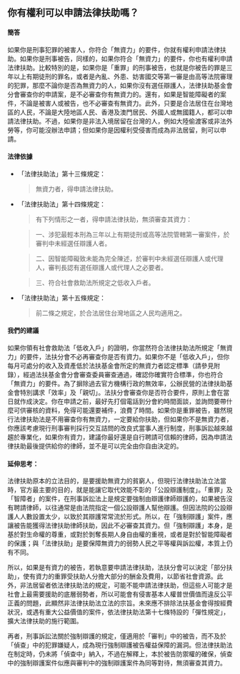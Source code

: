 ## 你有權利可以申請法律扶助嗎？

#### 簡答

如果你是刑事犯罪的被害人，你符合「無資力」的要件，你就有權利申請法律扶助。如果你是刑事被告，同樣的，如果你符合「無資力」的要件，你也有權利申請法律扶助。比較特別的是，如果你是「重罪」的刑事被告，也就是你被告的罪是三年以上有期徒刑的罪名，或者是內亂、外患、妨害國交等第一審是由高等法院審理的犯罪，那麼不論你是否為無資力的人，如果你沒有選任辯護人，法律扶助基金會分會審查你的申請案，是不必審查你有無資力的。還有，如果是智能障礙者的案件，不論是被害人或被告，也不必審查有無資力。此外，只要是合法居住在台灣地區的人民，不論是大陸地區人民、香港及澳門居民、外國人或無國籍人，都可以申請法律扶助。不過，如果你是非法入境居留在台灣的人，例如大陸偷渡客或非法外勞等，你可能沒辦法申請；但如果你是因權利受侵害而成為非法居留，則可以申請。

#### 法律依據

* 「法律扶助法」第十三條規定：

   > 無資力者，得申請法律扶助。

* 「法律扶助法」第十四條規定：

   > 有下列情形之一者，得申請法律扶助，無須審查其資力：

   > 一、涉犯最輕本刑為三年以上有期徒刑或高等法院管轄第一審案件，於審判中未經選任辯護人者。

   > 二、因智能障礙致未能為完全陳述，於審判中未經選任辯護人或代理人，審判長認有選任辯護人或代理人之必要者。

   > 三、符合社會救助法所規定之低收入戶者。

* 「法律扶助法」第十五條規定：

   > 前二條之規定，於合法居住台灣地區之人民均適用之。

#### 我們的建議

如果你領有社會救助法「低收入戶」的證明，你當然符合法律扶助法所規定「無資力」的要件，法扶分會不必再審查你是否有資力。如果你不是「低收入戶」，但你每月可處分的收入及資產低於法扶基金會所定的無資力者認定標準（請參見附錄），經過法扶基金會分會審查委員審查通過，確認你確實符合標準，你也符合「無資力」的要件。為了摒除過去官方機構行政的無效率，公辦民營的法律扶助基金會特別講求「效率」及「親切」。法扶分會審查你是否符合要件，原則上會在當日就作成決定。你在申請之前，最好先打個電話到分會約時間面談，並詢問要帶什麼可供審核的資料，免得可能還要補件，浪費了時間。如果你是重罪被告，雖然現行法律扶助法是不用審查你有無資力，一定要給你扶助，但如果你不是無資力者，你應該考慮現行刑事審判採行交互詰問的改良式當事人進行制度，刑事訴訟越來越趨於專業化，如果你有資力，建議你最好還是自行聘請可信賴的律師，因為申請法律扶助最後提供給你的律師，並不是可以完全由你自由決定的。

#### 延伸思考：

法律扶助原本的立法目的，是要援助無資力的貧窮人，但現行法律扶助法立法當時，官方最主要的目的，就是能讓它取代效能不彰的「公設辯護制度」。「重罪」及「智障者」的案件，在刑事訴訟法上是規定要強制由辯護律師辯護的，如果被告沒有聘請律師，以往通常是由法院指定一個公設辯護人幫他辯護。但因法院的公設辯護人人數設置太少，以致於其辯護常常流於形式。所以，在「強制辯護」案件，應讓被告能獲得法律扶助律師扶助，因此不必審查其資力。但「強制辯護」本身，是基於對生命權的尊重，或對於剝奪長期人身自由權的重視，或者是對於智能障礙者的保護；與「法律扶助」是要保障無資力的弱勢人民之平等權與訴訟權，本質上仍有不同。

所以，如果是有資力的被告，若執意要申請法律扶助，法扶分會可以決定「部分扶助」，使有資力的重罪受扶助人分擔大部分的酬金及費用，以節省社會資源。此外，非法居留者依法律扶助法的規定，可能不能申請法律扶助，但這些人可能才是社會上最需要援助的底層弱勢者，所以可能會有侵害基本人權普世價值而違反公平正義的問題，此顯然非法律扶助法立法的宗旨。未來應不排除法扶基金會得按經費狀況，或遇有重大公益價值的案件，依法律扶助法第十七條特設的「彈性規定」，擴大法律扶助的施行範圍。

再者，刑事訴訟法關於強制辯護的規定，僅適用於「審判」中的被告，而不及於「偵查」中的犯罪嫌疑人，成為現行強制辯護被告權益保障的漏洞。但法律扶助法在制定時，仍未將「偵查中」納入，不過在解釋上，本於被告防禦權的確保，偵查中的強制辯護案件似應與審判中的強制辯護案件為同等對待，無須審查其資力。
